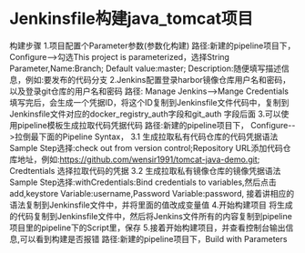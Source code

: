 # Jenkinsfile构建java_tomcat项目
构建步骤
1.项目配置个Parameter参数(参数化构建)
路径:新建的pipeline项目下， Configure-->勾选This project is parameterized，选择String Parameter,Name:Branch; Default value:master;
Description:随便填写描述信息，例如:要发布的代码分支
2.Jenkins配置登录harbor镜像仓库用户名和密码，以及登录git仓库的用户名和密码
路径: Manage Jenkins-->Mange Credentials
填写完后，会生成一个凭据ID，将这个ID复制到Jenkinsfile文件代码中，复制到Jenkinsfile文件对应的docker_registry_auth字段和git_auth 字段后面
3.可以使用pipeline模板生成拉取代码凭据代码
路径:新建的pipeline项目下， Configure-->拉倒最下面的Pipeline Syntax，
3.1 生成拉取私有代码仓库的代码凭据语法
Sample Step选择:check out from version control;Repository URL添加代码仓库地址，例如:https://github.com/wensir1991/tomcat-java-demo.git;
Credtentials 选择拉取代码的凭据
3.2 生成拉取私有镜像仓库的镜像凭据语法
Sample Step选择:withCredentials:Bind credentials to variables,然后点击add,keystore Variable:username,Password Variable:password,
接着讲相应的语法复制到Jenkinsfile文件中，并将里面的值改成变量值
4.开始构建项目
将生成的代码复制到Jenkinsfile文件中，然后将Jenkins文件所有的内容复制到pipeline项目里的pipeline下的Script里，保存
5.接着开始构建项目，并查看控制台输出信息,可以看到构建是否报错
路径:新建的pipeline项目下，Build with Parameters
